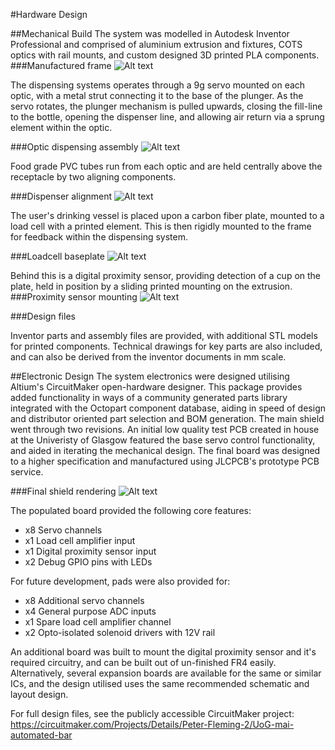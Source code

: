 #Hardware Design

##Mechanical Build
The system was modelled in Autodesk Inventor Professional and comprised of aluminium extrusion and fixtures, COTS optics 
with rail mounts, and custom designed 3D printed PLA components. 
###Manufactured frame
![Alt text](assets/FrameRendering.PNG)

The dispensing systems operates through a 9g servo mounted on each optic, with a metal strut connecting it to the base of the 
plunger. As the servo rotates, the plunger mechanism is pulled upwards, closing the fill-line to the bottle, opening the 
dispenser line, and allowing air return via a sprung element within the optic.

###Optic dispensing assembly
![Alt text](assets/OpticRendering.png)

Food grade PVC tubes run from each optic and are held centrally above the receptacle by two aligning components.

###Dispenser alignment
![Alt text](assets/TubeRendering.png)

The user's drinking vessel is placed upon a carbon fiber plate, mounted to a load cell with a printed element. This is 
then rigidly mounted to the frame for feedback within the dispensing system.

###Loadcell baseplate
![Alt text](assets/PlateRendering.png)

Behind this is a digital proximity sensor, providing detection of a cup on the plate, held in position by a sliding 
printed mounting on the extrusion.
###Proximity sensor mounting
![Alt text](assets/ProxRendering.png)

###Design files

Inventor parts and assembly files are provided, with additional STL models for printed components. Technical drawings 
for key parts are also included, and can also be derived from the inventor documents in mm scale. 

##Electronic Design
The system electronics were designed utilising Altium's CircuitMaker open-hardware designer. This package provides added 
functionality in ways of a community generated parts library integrated with the Octopart component database, aiding in 
speed of design and distributor oriented part selection and BOM generation. The main shield went through two revisions. 
An initial low quality test PCB created in house at the Univeristy of Glasgow featured the base servo control 
functionality, and aided in iterating the mechanical design.  The final board was designed to a higher specification and 
manufactured using JLCPCB's prototype PCB service.

###Final shield rendering
![Alt text](assets/ShieldRendering.PNG)

The populated board provided the following core features:
* x8 Servo channels
* x1 Load cell amplifier input
* x1 Digital proximity sensor input
* x2 Debug GPIO pins with LEDs

For future development, pads were also provided for:
* x8 Additional servo channels
* x4 General purpose ADC inputs
* x1 Spare load cell amplifier channel
* x2 Opto-isolated solenoid drivers with 12V rail

An additional board was built to mount the digital proximity sensor and it's required circuitry, and can be built out of 
un-finished FR4 easily. Alternatively, several expansion boards are available for the same or similar ICs,  and the 
design utilised uses the same recommended schematic and layout design.



For full design files, see the publicly accessible CircuitMaker project: https://circuitmaker.com/Projects/Details/Peter-Fleming-2/UoG-mai-automated-bar

